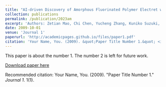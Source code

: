 ```yaml
---
title: "AI‐driven Discovery of Amorphous Fluorinated Polymer Electret with Improved Charge Stability for Energy Harvesting"
collection: publications
permalink: /publication/2023am
excerpt: 'Authors: Zetian Mao, Chi Chen, Yucheng Zhang, Kuniko Suzuki, Yuji Suzuki'
date: 2009-10-01
venue: 'Journal 1'
paperurl: 'http://academicpages.github.io/files/paper1.pdf'
citation: 'Your Name, You. (2009). &quot;Paper Title Number 1.&quot; <i>Journal 1</i>. 1(1).'
---
```

This paper is about the number 1. The number 2 is left for future work.

[Download paper here](http://academicpages.github.io/files/paper1.pdf)

Recommended citation: Your Name, You. (2009). "Paper Title Number 1." <i>Journal 1</i>. 1(1).